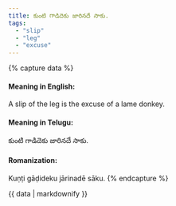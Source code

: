 ```yaml
---
title: కుంటి గాడిదెకు జారినదే సాకు.
tags:
  - "slip"
  - "leg"
  - "excuse"
---
```


{% capture data %}
#### Meaning in English:
A slip of the leg is the excuse of a lame donkey.

#### Meaning in Telugu:
కుంటి గాడిదెకు జారినదే సాకు.

#### Romanization:
Kuṇṭi gāḍideku jārinadē sāku.
{% endcapture %}

{{ data | markdownify }}

